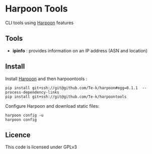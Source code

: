 # Harpoon Tools

CLI tools using [Harpoon](https://github.com/Te-k/harpoon) features

## Tools

* **ipinfo** : provides information on an IP address (ASN and location)

## Install

Install [Harpoon](https://github.com/Te-k/harpoon) and then harpoontools :

```
pip install git+ssh://git@github.com/Te-k/harpoon#egg=0.1.1  --process-dependency-links
pip install git+ssh://git@github.com/Te-k/harpoontools
```

Configure Harpoon and download static files:
```
harpoon config -u
harpoon config
```

## Licence

This code is licensed under GPLv3
